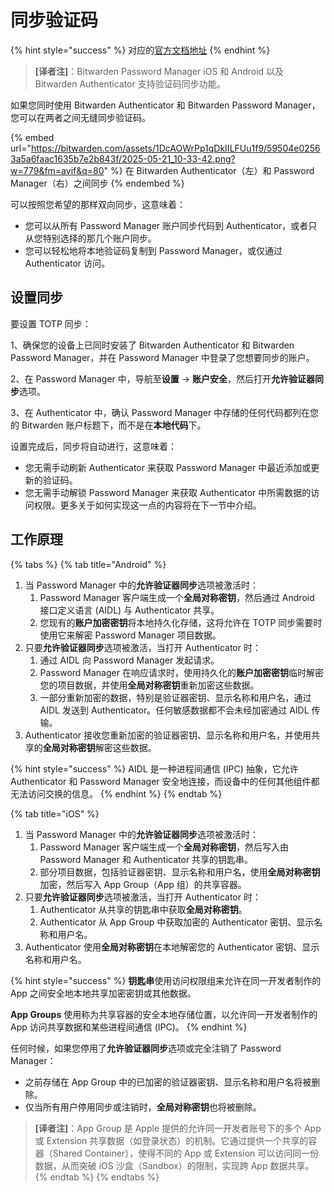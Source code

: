 # 同步验证码

{% hint style="success" %}
对应的[官方文档地址](https://bitwarden.com/help/totp-sync/)
{% endhint %}

> **\[译者注]**：Bitwarden Password Manager iOS 和 Android 以及 Bitwarden Authenticator 支持验证码同步功能。

如果您同时使用 Bitwarden Authenticator 和 Bitwarden Password Manager，您可以在两者之间无缝同步验证码。

{% embed url="https://bitwarden.com/assets/1DcAOWrPp1qDkIILFUu1f9/59504e02563a5a6faac1635b7e2b843f/2025-05-21_10-33-42.png?w=779&fm=avif&q=80" %}
在 Bitwarden Authenticator（左）和 Password Manager（右）之间同步
{% endembed %}

可以按照您希望的那样双向同步，这意味着：

* 您可以从所有 Password Manager 账户同步代码到 Authenticator，或者只从您特别选择的那几个账户同步。
* 您可以轻松地将本地验证码复制到 Password Manager，或仅通过 Authenticator 访问。

## 设置同步 <a href="#set-up-sync" id="set-up-sync"></a>

要设置 TOTP 同步：

1、确保您的设备上已同时安装了 Bitwarden Authenticator 和 Bitwarden Password Manager，并在 Password Manager 中登录了您想要同步的账户。

2、在 Password Manager 中，导航至**设置** → **账户安全**，然后打开**允许验证器同步**选项。

3、在 Authenticator 中，确认 Password Manager 中存储的任何代码都列在您的 Bitwarden 账户标题下，而不是在**本地代码**下。

设置完成后，同步将自动进行，这意味着：

* 您无需手动刷新 Authenticator 来获取 Password Manager 中最近添加或更新的验证码。
* 您无需手动解锁 Password Manager 来获取 Authenticator 中所需数据的访问权限。更多关于如何实现这一点的内容将在下一节中介绍。

## 工作原理 <a href="#how-it-works" id="how-it-works"></a>

{% tabs %}
{% tab title="Android" %}
1. 当 Password Manager 中的**允许验证器同步**选项被激活时：
   1. Password Manager 客户端生成一个**全局对称密钥**，然后通过 Android 接口定义语言 (AIDL) 与 Authenticator 共享。
   2. 您现有的**账户加密密钥**将本地持久化存储，这将允许在 TOTP 同步需要时使用它来解密 Password Manager 项目数据。
2. 只要**允许验证器同步**选项被激活，当打开 Authenticator 时：
   1. 通过 AIDL 向 Password Manager 发起请求。
   2. Password Manager 在响应请求时，使用持久化的**账户加密密钥**临时解密您的项目数据，并使用**全局对称密钥**重新加密这些数据。
   3. 一部分重新加密的数据，特别是验证器密钥、显示名称和用户名，通过 AIDL 发送到 Authenticator。任何敏感数据都不会未经加密通过 AIDL 传输。
3. Authenticator 接收您重新加密的验证器密钥、显示名称和用户名，并使用共享的**全局对称密钥**解密这些数据。

{% hint style="success" %}
AIDL 是一种进程间通信 (IPC) 抽象，它允许 Authenticator 和 Password Manager 安全地连接，而设备中的任何其他组件都无法访问交换的信息。
{% endhint %}
{% endtab %}

{% tab title="iOS" %}
1. 当 Password Manager 中的**允许验证器同步**选项被激活时：
   1. Password Manager 客户端生成一个**全局对称密钥**，然后写入由 Password Manager 和 Authenticator 共享的钥匙串。
   2. 部分项目数据，包括验证器密钥、显示名称和用户名，使用**全局对称密钥**加密，然后写入 App Group（App 组）的共享容器。
2. 只要**允许验证器同步**选项被激活，当打开 Authenticator 时：
   1. Authenticator 从共享的钥匙串中获取**全局对称密钥**。
   2. Authenticator 从 App Group 中获取加密的 Authenticator 密钥、显示名称和用户名。
3. Authenticator 使用**全局对称密钥**在本地解密您的 Authenticator 密钥、显示名称和用户名。

{% hint style="success" %}
**钥匙串**使用访问权限组来允许在同一开发者制作的 App 之间安全地本地共享加密密钥或其他数据。

**App Groups** 使用称为共享容器的安全本地存储位置，以允许同一开发者制作的 App 访问共享数据和某些进程间通信 (IPC)。
{% endhint %}

任何时候，如果您停用了**允许验证器同步**选项或完全注销了 Password Manager：

* 之前存储在 App Group 中的已加密的验证器密钥、显示名称和用户名将被删除。
* 仅当所有用户停用同步或注销时，**全局对称密钥**也将被删除。

> **\[译者注]**：App Group 是 Apple 提供的允许同一开发者账号下的多个 App 或 Extension 共享数据（如登录状态）的机制。它通过提供一个共享的容器（Shared Container），使得不同的 App 或 Extension 可以访问同一份数据，从而突破 iOS 沙盒（Sandbox）的限制，实现跨 App 数据共享。
{% endtab %}
{% endtabs %}

